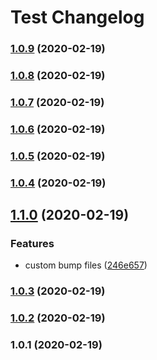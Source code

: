 # Test Changelog


### [1.0.9](https://github.com/why520crazy/test-sample/compare/v1.0.8...v1.0.9) (2020-02-19)

### [1.0.8](https://github.com/why520crazy/test-sample/compare/v1.0.7...v1.0.8) (2020-02-19)

### [1.0.7](https://github.com/why520crazy/test-sample/compare/v1.0.6...v1.0.7) (2020-02-19)

### [1.0.6](https://github.com/why520crazy/test-sample/compare/v1.0.5...v1.0.6) (2020-02-19)

### [1.0.5](https://github.com/why520crazy/test-sample/compare/v1.0.4...v1.0.5) (2020-02-19)

### [1.0.4](https://github.com/why520crazy/test-sample/compare/v1.1.0...v1.0.4) (2020-02-19)

## [1.1.0](https://github.com/why520crazy/test-sample/compare/v1.0.3...v1.1.0) (2020-02-19)


### Features

* custom bump files ([246e657](https://github.com/why520crazy/test-sample/commit/246e6574988a0fb8480105c73e52efdf64834c6e))

### [1.0.3](https://github.com/why520crazy/test-sample/compare/v1.0.2...v1.0.3) (2020-02-19)

### [1.0.2](https://github.com/why520crazy/test-sample/compare/v1.0.1...v1.0.2) (2020-02-19)

### 1.0.1 (2020-02-19)
